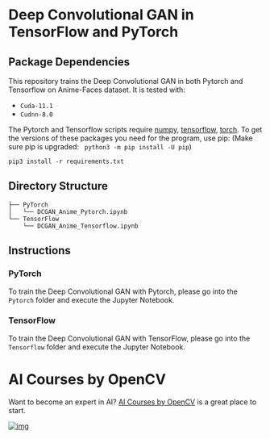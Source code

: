 # Deep Convolutional GAN in TensorFlow and PyTorch

## Package Dependencies

This repository trains the Deep Convolutional GAN in both Pytorch and Tensorflow on Anime-Faces dataset. It is tested with:

- `Cuda-11.1`
- `Cudnn-8.0`

The Pytorch and Tensorflow scripts require [numpy](https://numpy.org/), [tensorflow](https://www.tensorflow.org/install), [torch](https://pypi.org/project/torch/). 
To get the versions of these packages you need for the program, use pip: (Make sure pip is upgraded: ` python3 -m pip install -U pip`)
```
pip3 install -r requirements.txt 
```

## Directory Structure

```
├── PyTorch
│   └── DCGAN_Anime_Pytorch.ipynb
└── TensorFlow
    └── DCGAN_Anime_Tensorflow.ipynb
```



## Instructions

### PyTorch

To train the Deep Convolutional GAN with Pytorch, please go into the `Pytorch` folder and execute the Jupyter Notebook.

### TensorFlow

To train the Deep Convolutional GAN with TensorFlow, please go into the `Tensorflow` folder and execute the Jupyter Notebook.


# AI Courses by OpenCV

Want to become an expert in AI? [AI Courses by OpenCV](https://opencv.org/courses/) is a great place to start.

[![img](https://camo.githubusercontent.com/18c5719ef10afe9607af3e87e990068c942ae4cba8bd4d72d21950d6213ea97e/68747470733a2f2f7777772e6c6561726e6f70656e63762e636f6d2f77702d636f6e74656e742f75706c6f6164732f323032302f30342f41492d436f75727365732d42792d4f70656e43562d4769746875622e706e67)](https://opencv.org/courses/)